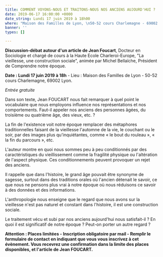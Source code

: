 ```yaml
---
title: COMMENT VOYONS-NOUS ET TRAITONS-NOUS NOS ANCIENS AUJOURD'HUI ?
date: 2019-06-17 16:00:00 +0000
date_string: Lundi 17 juin 2019 à 18h00
where: "Maison des Familles de Lyon, \n50-52 cours Charlemagne - 69002 Lyon."
banner: ''
types: []

---
```

**Discussion-débat autour d'un article de Jean Foucart**, Docteur en Sociologie et chargé de cours à la Haute Ecole Charleroi-Europe, "La vieillesse, une construction sociale", animée par Michel Bellaïche, Président de Comprendre notre époque.

**Date : Lundi 17 juin 2019 à 18h** - Lieu : Maison des Familles de Lyon - 50-52 cours Charlemagne, 69002 Lyon.

_Entrée gratuite_

Dans son texte, Jean FOUCART nous fait remarquer à quel point le vocabulaire que nous employons influence nos représentations et nos comportements. Faut-il appeler nos anciens des personnes âgées, du troisième ou quatrième âge, des vieux, etc. ?

La fin de l'existence voit notre époque remplacer des métaphores traditionnelles faisant de la vieillesse l'automne de la vie, le couchant ou le soir, par des images plus qu'inquiétantes, comme « le bout du rouleau », « la fin du parcours », etc.

L'auteur montre en quoi nous sommes peu à peu conditionnés par des caractéristiques du vieillissement comme la fragilité physique ou l'altération de l'aspect physique. Ces conditionnements peuvent provoquer un rejet des anciens.

Il rappelle que dans l'histoire, le grand âge pouvait être synonyme de sagesse, surtout dans des traditions orales où l'ancien détenait le savoir, ce que nous ne pensons plus vrai à notre époque où nous réduisons ce savoir à des données et des informations.

L'anthropologie nous enseigne que le regard que nous avons sur la vieillesse n'est pas naturel et constant dans l'histoire, il est une construction sociale.

Le traitement vécu et subi par nos anciens aujourd'hui nous satisfait-il ? En quoi il est significatif de notre époque ? Peut-on porter un autre regard ?

**Attention : Places limitées - Inscription obligatoire par mail - Remplir le formulaire de contact en indiquant que vous vous inscrivez à cet évènement. Vous recevrez une confirmation dans la limite des places disponibles, et l'article de Jean FOUCART.**